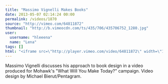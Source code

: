 ```yaml
---
title: "Massimo Vignelli Makes Books"
date: 2013-05-07 02:14:24 00:00
permalink: /videos/1870
source: "http://vimeo.com/64811872"
thumbnail: "http://b.vimeocdn.com/ts/435/706/435706752_1280.jpg"
user:
  username: "hleeena"
  name: "Lena"
tags: []
html: "<iframe src=\"http://player.vimeo.com/video/64811872\" width=\"1280\" height=\"720\" frameborder=\"0\" webkitAllowFullScreen mozallowfullscreen allowFullScreen></iframe>"
---
```


Massimo Vignelli discusses his approach to book design in a video produced for Mohawk's "What Will You Make Today?" campaign. Video design by Michael Bierut/Pentagram.